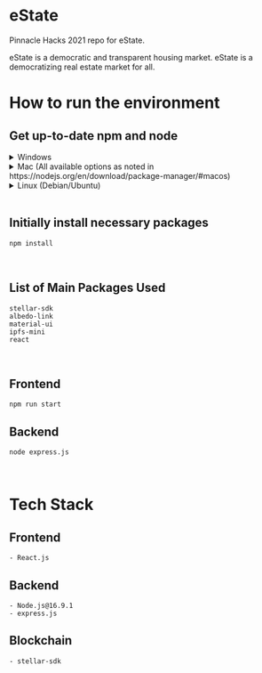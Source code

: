 # eState
Pinnacle Hacks 2021 repo for eState.

eState is a democratic and transparent housing market.
eState is a democratizing real estate market for all.

# How to run the environment
  ## Get up-to-date npm and node
   <details>
    <summary>
      Windows
    </summary>
      Install from the official Node.JS Website https://nodejs.org/en/
   </br>
   </details>
   
   <details>
    <summary>
      Mac (All available options as noted in https://nodejs.org/en/download/package-manager/#macos)
    </summary>
  
      curl "https://nodejs.org/dist/latest/node-${VERSION:-$(wget -qO- https://nodejs.org/dist/latest/ | sed -nE 's|.*>node-(.*)\.pkg</a>.*|\1|p')}.pkg" > "$HOME/Downloads/node-latest.pkg" && sudo installer -store -pkg "$HOME/Downloads/node-latest.pkg" -target "/"
   ---
      brew install node
   ---
      port install nodejs16
   ---
      pkgin -y install nodejs
   </details>
   
  <details>
    <summary>
      Linux (Debian/Ubuntu)
    </summary>
  
      sudo apt update
   ---
      sudo apt install npm
   ---
      sudo npm install node@16.9.1 -g --force
   </details>
   </br>
  
 ## Initially install necessary packages
    npm install
  </br>
  
 ## List of Main Packages Used
    stellar-sdk
    albedo-link
    material-ui
    ipfs-mini
    react
    
  </br>
  
 ## Frontend
    npm run start
 ## Backend
    node express.js
  </br>
  
# Tech Stack
  ## Frontend
    - React.js

  ## Backend
    - Node.js@16.9.1
    - express.js

  ## Blockchain
    - stellar-sdk
